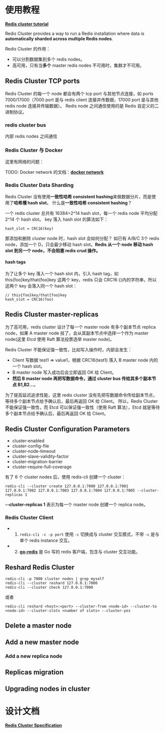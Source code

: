 
# 使用教程
**[Redis cluster tutorial](https://redis.io/topics/cluster-tutorial)**

Redis Cluster provides a way to run a Redis installation where data is **automatically sharded across multiple Redis nodes**.

Redis Cluster 的作用：
* 可以分割数据集到多个 redis nodes。
* 高可用，只有当**多个** master redis nodes 不可用时，集群才不可用。 

## Redis Cluster TCP ports
Redis Cluster 的每一个 node 都会有两个 tcp port 与其他节点连接，如 ports 7000/17000（7000 port 是与 redis client 连接并传数据，17000 port 是与其他 redis node 连接并传输数据）。
Redis node 之间通信使用的是 Redis 自定义的二进制协议。

### redis cluster bus
内部 redis nodes 之间通信

### Redis Cluster 与 Docker 
这里有网络的问题：

TODO: 
Docker network 的文档：**[docker network](https://docs.docker.com/network/)**

### Redis Cluster Data Sharding
Redis Cluster 没有使用**一致性哈希 consistent hashing**来做数据分片，而是使用了**哈希槽 hash slot**。
什么是**一致性哈希 consistent hashing**？

一个 redis cluster 总共有 16384=2^14 hash slot，每一个 redis node 平均分配 2^14 个 hash slot。
key 落入 hash slot 的算法如下：
```shell script
hash_slot = CRC16(key)
```

那添加和删除 cluster node 时，hash slot 会如何分配？
如已有 A/B/C 3个 redis node，添加一个 D，只会最少移动 hash slot。**Redis 从一个 node 移动 hash slot 到另一个 node，不会阻塞 redis crud 操作。**

#### hash tags
为了让多个 key 落入一个 hash slot 内，引入 hash tag，如 this{foo}key/that{foo}key 这两个 key，redis 只会 CRC16 {}内的字符串，所以这两个 key 会落入同一个 hash slot：
```shell script
// this{foo}key/that{foo}key
hash_slot = CRC16(foo)
```

## Redis Cluster master-replicas
为了高可用，redis cluster 设计了每一个 master node 有多个副本节点 replica node，如果 A master node 挂了，会从其副本节点中选择一个作为 master node(这里 Etcd 使用 Raft 算法投票选举 master node)。

Redis Cluster 不能保证强一致性，比如写入操作时，内部会发生：
* Client 写数据 test1 => value1，根据 CRC16(test1) 落入 B master node 内的一个 hash slot。
* B master node 写入成功后会立即返回 OK 给 Client。
* **然后 B master node 再把写数据命令，通过 cluster bus 传给其多个副本节点 B1,B2...**。

为了提高延迟追求性能，这里 redis cluster 没有先把写数据命令传给副本节点，等待多个副本节点给予确认后，最后再返回 OK 给 Client。
所以，Redis Cluster 不能保证强一致性，而 Etcd 可以保证强一致性（使用 Raft 算法），Etcd 就是等待多个副本节点给予确认后，最后再返回 OK 给 Client。

## Redis Cluster Configuration Parameters
* cluster-enabled
* cluster-config-file
* cluster-node-timeout
* cluster-slave-validity-factor
* cluster-migration-barrier
* cluster-require-full-coverage


有了 6 个 cluster nodes 后，使用 redis-cli 创建一个 cluster：
```shell script
redis-cli --cluster create 127.0.0.1:7000 127.0.0.1:7001 127.0.0.1:7002 127.0.0.1:7003 127.0.0.1:7004 127.0.0.1:7005 --cluster-replicas 1
```
**--cluster-replicas 1** 表示为每一个 master node 创建一个 replica node。 

### Redis Cluster Client
* 1. `redis-cli -c -p port` 使用 `-c` 切换成与 cluster 交互模式，不带 `-c` 是与单个 redis instance 交互。
* 2. **[go-redis](https://github.com/go-redis/redis)** 是 Go 写的 redis 客户端，包含与 cluster 交互功能。


## Reshard Redis Cluster
```shell script
redis-cli -p 7000 cluster nodes | grep myself
redis-cli --cluster reshard 127.0.0.1:7000
redis-cli --cluster check 127.0.0.1:7000
```
或者 
```shell script
redis-cli reshard <host>:<port> --cluster-from <node-id> --cluster-to <node-id> --cluster-slots <number of slots> --cluster-yes
```

## Delete a master node


## Add a new master node

### Add a new replica node



## Replicas migration


## Upgrading nodes in cluster



# 设计文档
**[Redis Cluster Specification](https://redis.io/topics/cluster-spec)**
